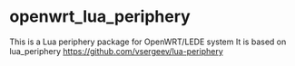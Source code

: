 # openwrt_lua_periphery
This is a Lua periphery package for OpenWRT/LEDE system
It is based on lua_periphery https://github.com/vsergeev/lua-periphery
